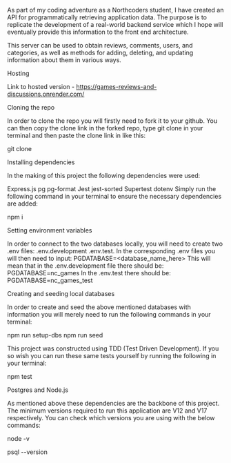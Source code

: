 
As part of my coding adventure as a Northcoders student, I have created an API for programmatically retrieving application data. The purpose is to replicate the development of a real-world backend service which I hope will eventually provide this information to the front end architecture.

This server can be used to obtain reviews, comments, users, and categories, as well as methods for adding, deleting, and updating information about them in various ways.

Hosting

Link to hosted version - https://games-reviews-and-discussions.onrender.com/

Cloning the repo

In order to clone the repo you will firstly need to fork it to your github. You can then copy the clone link in the forked repo, type git clone in your terminal and then paste the clone link in like this:

git clone <link from forked repo>

Installing dependencies

In the making of this project the following dependencies were used:

Express.js
pg
pg-format
Jest
jest-sorted
Supertest
dotenv
Simply run the following command in your terminal to ensure the necessary dependencies are added:

npm i

Setting environment variables

In order to connect to the two databases locally, you will need to create two .env files: .env.development .env.test. In the corresponding .env files you will then need to input: PGDATABASE=<database_name_here>
This will mean that in the .env.development file there should be: PGDATABASE=nc_games
In the .env.test there should be: PGDATABASE=nc_games_test

Creating and seeding local databases

In order to create and seed the above mentioned databases with information you will merely need to run the following commands in your terminal:

npm run setup-dbs
npm run seed

This project was constructed using TDD (Test Driven Development). If you so wish you can run these same tests yourself by running the following in your terminal:

npm test

Postgres and Node.js

As mentioned above these dependencies are the backbone of this project. The minimum versions required to run this application are V12 and V17 respectively. You can check which versions you are using with the below commands:

node -v

psql --version
